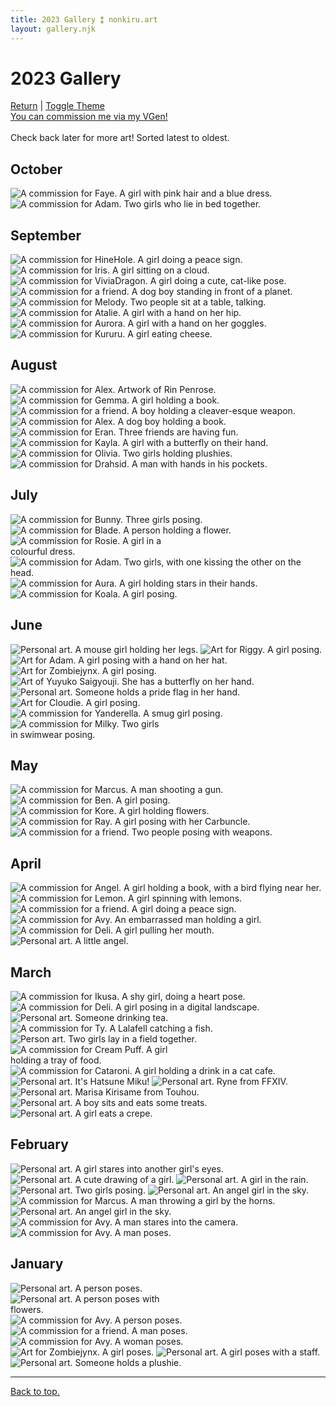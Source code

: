 ```yaml
---
title: 2023 Gallery ⁑ nonkiru.art
layout: gallery.njk
---
```


<h1>2023 Gallery</h1>
<a href="/art/">Return</a> | <a href="#" id="theme-toggle" onclick="modeSwitcher()">Toggle Theme</a>
<br><a href="https://vgen.co/nonkiru">You can commission me via my VGen!</a>
<br>
<br>Check back later for more art! Sorted latest to oldest.
<h2>October</h2>
<img src="../assets/artwork/2023/faye.png" alt="A commission for Faye. A girl with pink hair and a blue dress.">
<img src="../assets/artwork/2023/adam_4.png" alt="A commission for Adam. Two girls who lie in bed together.">
<h2>September</h2>
<img src="../assets/artwork/2023/hine.png" alt="A commission for HineHole. A girl doing a peace sign.">
<img src="../assets/artwork/2023/iris.png" alt="A commission for Iris. A girl sitting on a cloud.">
<img src="../assets/artwork/2023/vivia.png" alt="A commission for ViviaDragon. A girl doing a cute, cat-like pose.">
<img src="../assets/artwork/2023/ryuji.png" alt="A commission for a friend. A dog boy standing in front of a planet.">
<img src="../assets/artwork/2023/melody.png" alt="A commission for Melody. Two people sit at a table, talking.">
<img src="../assets/artwork/2023/atalie.png" alt="A commission for Atalie. A girl with a hand on her hip.">
<img src="../assets/artwork/2023/aurora.png" alt="A commission for Aurora. A girl with a hand on her goggles.">
<img src="../assets/artwork/2023/kururu.png" alt="A commission for Kururu. A girl eating cheese.">
<h2>August</h2>
<img src="../assets/artwork/2023/rin.png" alt="A commission for Alex. Artwork of Rin Penrose.">
<img src="../assets/artwork/2023/gemma.png" alt="A commission for Gemma. A girl holding a book.">
<img src="../assets/artwork/2023/ethan.png" alt="A commission for a friend. A boy holding a cleaver-esque weapon.">
<img src="../assets/artwork/2023/alex.png" alt="A commission for Alex. A dog boy holding a book.">
<img src="../assets/artwork/2023/eran.png" alt="A commission for Eran. Three friends are having fun.">
<img src="../assets/artwork/2023/kayla.png" alt="A commission for Kayla. A girl with a butterfly on their hand.">
<img src="../assets/artwork/2023/sanrio.png" alt="A commission for Olivia. Two girls holding plushies.">
<img src="../assets/artwork/2023/drahsid.png" alt="A commission for Drahsid. A man with hands in his pockets.">
<h2>July</h2>
<img src="../assets/artwork/2023/bunny.png" alt="A commission for Bunny. Three girls posing.">
<img src="../assets/artwork/2023/blade.png" alt="A commission for Blade. A person holding a flower.">
<br>
<img src="../assets/artwork/2023/rosie.png" alt="A commission for Rosie. A girl in a colourful dress." style="max-width: 50%;">
<br>
<img src="../assets/artwork/2023/adam_3.png" alt="A commission for Adam. Two girls, with one kissing the other on the head.">
<img src="../assets/artwork/2023/aura.png" alt="A commission for Aura. A girl holding stars in their hands.">
<img src="../assets/artwork/2023/koala.png" alt="A commission for Koala. A girl posing.">
<h2>June</h2>
<img src="../assets/artwork/2023/mouse.png" alt="Personal art. A mouse girl holding her legs.">
<img src="../assets/artwork/2023/riggy.png" alt="Art for Riggy. A girl posing.">
<img src="../assets/artwork/2023/adam.png" alt="Art for Adam. A girl posing with a hand on her hat.">
<img src="../assets/artwork/2023/izumi.png" alt="Art for Zombiejynx. A girl posing.">
<img src="../assets/artwork/2023/yuyuko.png" alt="Art of Yuyuko Saigyouji. She has a butterfly on her hand.">
<br>
<img src="../assets/artwork/2023/pride.png" alt="Personal art. Someone holds a pride flag in her hand.">
<img src="../assets/artwork/2023/miyoki.png" alt="Art for Cloudie. A girl posing.">
<img src="../assets/artwork/2023/yanderella.png" alt="A commission for Yanderella. A smug girl posing.">
<br>
<img src="../assets/artwork/2023/milky.png" alt="A commission for Milky. Two girls in swimwear posing." style="max-width: 50%;">
<h2>May</h2>
<img src="../assets/artwork/2023/marcus.png" alt="A commission for Marcus. A man shooting a gun.">
<img src="../assets/artwork/2023/ben.png" alt="A commission for Ben. A girl posing.">
<img src="../assets/artwork/2023/kore.png" alt="A commission for Kore. A girl holding flowers.">
<img src="../assets/artwork/2023/ray.png" alt="A commission for Ray. A girl posing with her Carbuncle.">
<img src="../assets/artwork/2023/liam.png" alt="A commission for a friend. Two people posing with weapons.">
<h2>April</h2>
<img src="../assets/artwork/2023/angel.png" alt="A commission for Angel. A girl holding a book, with a bird flying near her.">
<img src="../assets/artwork/2023/lemon.png" alt="A commission for Lemon. A girl spinning with lemons.">
<img src="../assets/artwork/2023/mezuki.png" alt="A commission for a friend. A girl doing a peace sign.">
<img src="../assets/artwork/2023/avyvoksis.png" alt="A commission for Avy. An embarrassed man holding a girl.">
<img src="../assets/artwork/2023/deli.png" alt="A commission for Deli. A girl pulling her mouth.">
<br>
<img src="../assets/artwork/2023/maron.png" alt="Personal art. A little angel.">
<h2>March</h2>
<img src="../assets/artwork/2023/ikusa.png" alt="A commission for Ikusa. A shy girl, doing a heart pose.">
<img src="../assets/artwork/2023/deli_low.png" alt="A commission for Deli. A girl posing in a digital landscape.">
<img src="../assets/artwork/2023/tea.png" alt="Personal art. Someone drinking tea.">
<img src="../assets/artwork/2023/ty.png" alt="A commission for Ty. A Lalafell catching a fish.">
<img src="../assets/artwork/2023/lesbians.png" alt="Person art. Two girls lay in a field together.">
<br>
<img src="../assets/artwork/2023/cream_puff.png" alt="A commission for Cream Puff. A girl holding a tray of food." style="max-width: 50%;">
<br>
<img src="../assets/artwork/2023/cataroni.png" alt="A commission for Cataroni. A girl holding a drink in a cat cafe.">
<img src="../assets/artwork/2023/digitallightsmiku.png" alt="Personal art. It's Hatsune Miku!">
<img src="../assets/artwork/2023/ryne.png" alt="Personal art. Ryne from FFXIV.">
<img src="../assets/artwork/2023/marisa.png" alt="Personal art. Marisa Kirisame from Touhou.">
<img src="../assets/artwork/2023/kou.png" alt="Personal art. A boy sits and eats some treats.">
<img src="../assets/artwork/2023/umemi.png" alt="Personal art. A girl eats a crepe.">
<h2>February</h2>
<img src="../assets/artwork/2023/intoxicated.png" alt="Personal art. A girl stares into another girl's eyes.">
<img src="../assets/artwork/2023/umemi_old.png" alt="Personal art. A cute drawing of a girl.">
<img src="../assets/artwork/2023/brolly.png" alt="Personal art. A girl in the rain.">
<img src="../assets/artwork/2023/devil.png" alt="Personal art. Two girls posing.">
<img src="../assets/artwork/2023/angel_2.png" alt="Personal art. An angel girl in the sky.">
<img src="../assets/artwork/2023/trollface.png" alt="A commission for Marcus. A man throwing a girl by the horns.">
<img src="../assets/artwork/2023/maron_2.png" alt="Personal art. An angel girl in the sky.">
<img src="../assets/artwork/2023/rom.png" alt="A commission for Avy. A man stares into the camera.">
<img src="../assets/artwork/2023/dan.png" alt="A commission for Avy. A man poses.">
<h2>January</h2>
<img src="../assets/artwork/2023/jupiter.png" alt="Personal art. A person poses.">
<br>
<img src="../assets/artwork/2023/non.png" alt="Personal art. A person poses with flowers." style="max-width: 50%;">
<br>
<img src="../assets/artwork/2023/myu.png" alt="A commission for Avy. A person poses.">
<img src="../assets/artwork/2023/naruto.png" alt="A commission for a friend. A man poses.">
<img src="../assets/artwork/2023/poshushu.png" alt="A commission for Avy. A woman poses.">
<img src="../assets/artwork/2023/jynx.png" alt="Art for Zombiejynx. A girl poses.">
<img src="../assets/artwork/2023/emmadreamdreamer.png" alt="Personal art. A girl poses with a staff.">
<br>
<img src="../assets/artwork/2023/sillynon.png" alt="Personal art. Someone holds a plushie.">

<hr>
<a href="#">Back to top.</a>